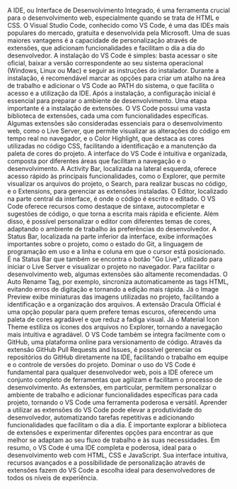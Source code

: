 A IDE, ou Interface de Desenvolvimento Integrado, é uma ferramenta crucial para o desenvolvimento web, especialmente quando se trata de HTML e CSS. O Visual Studio Code, conhecido como VS Code, é uma das IDEs mais populares do mercado, gratuita e desenvolvida pela Microsoft. Uma de suas maiores vantagens é a capacidade de personalização através de extensões, que adicionam funcionalidades e facilitam o dia a dia do desenvolvedor.
A instalação do VS Code é simples: basta acessar o site oficial, baixar a versão correspondente ao seu sistema operacional (Windows, Linux ou Mac) e seguir as instruções do instalador. Durante a instalação, é recomendável marcar as opções para criar um atalho na área de trabalho e adicionar o VS Code ao PATH do sistema, o que facilita o acesso e a utilização da IDE.
Após a instalação, a configuração inicial é essencial para preparar o ambiente de desenvolvimento. Uma etapa importante é a instalação de extensões. O VS Code possui uma vasta biblioteca de extensões, cada uma com funcionalidades específicas. Algumas extensões são consideradas essenciais para o desenvolvimento web, como o Live Server, que permite visualizar as alterações do código em tempo real no navegador, e o Color Highlight, que destaca as cores utilizadas no código CSS, facilitando a identificação e a manutenção da paleta de cores do projeto.
A interface do VS Code é intuitiva e organizada, composta por diferentes áreas que facilitam a navegação e o desenvolvimento. A Activity Bar, localizada na lateral esquerda, oferece acesso rápido às principais funcionalidades, como o Explorer, que permite visualizar os arquivos do projeto, o Search, para realizar buscas no código, e o Extensions, para gerenciar as extensões instaladas.
O Editor, localizado na parte central da interface, é onde o código é escrito e editado. O VS Code oferece recursos como destaque de sintaxe, autocompletar e sugestões de código, o que torna a escrita mais rápida e eficiente. Além disso, é possível personalizar o editor com diferentes temas de cores, adaptando o ambiente de trabalho às preferências do desenvolvedor.
A Status Bar, localizada na parte inferior da interface, exibe informações importantes sobre o projeto, como o estado do Git, a linguagem de programação em uso e a linha e coluna em que o cursor está posicionado. É na Status Bar que também se encontra o botão "Go Live", utilizado para iniciar o Live Server e visualizar o projeto no navegador.
Para facilitar o desenvolvimento web, algumas extensões são altamente recomendadas. O Auto Rename Tag, por exemplo, sincroniza automaticamente as tags HTML, evitando erros de digitação e tornando a edição mais rápida. Já o Image Preview exibe miniaturas das imagens utilizadas no projeto, facilitando a identificação e a organização dos arquivos.
A extensão Dracula Official é uma opção popular para quem prefere temas escuros, oferecendo uma paleta de cores agradável e que reduz a fadiga visual. Já o Material Icon Theme estiliza os ícones dos arquivos no Explorer, tornando a navegação mais intuitiva e agradável.
O VS Code também se integra facilmente com o GitHub, uma plataforma online para versionamento de código. Através da extensão GitHub Pull Requests and Issues, é possível gerenciar os repositórios do GitHub diretamente na IDE, facilitando o trabalho em equipe e o controle de versões do projeto.
Dominar o uso do VS Code é fundamental para qualquer desenvolvedor web, pois a IDE oferece um conjunto completo de ferramentas que agilizam e facilitam o processo de desenvolvimento. As extensões, em particular, permitem personalizar o ambiente de trabalho e adicionar funcionalidades específicas para cada projeto, tornando o VS Code uma ferramenta poderosa e versátil.
Aprender a utilizar as extensões do VS Code pode elevar a produtividade do desenvolvedor, automatizando tarefas repetitivas e adicionando funcionalidades que facilitam o dia a dia. É importante explorar a biblioteca de extensões e experimentar diferentes opções para encontrar as que melhor se adaptam ao seu fluxo de trabalho e às suas necessidades.
Em resumo, o VS Code é uma IDE completa e poderosa, ideal para o desenvolvimento web com HTML, CSS e JavaScript. Sua interface intuitiva, recursos avançados e a possibilidade de personalização através de extensões fazem do VS Code a escolha ideal para desenvolvedores de todos os níveis de experiência.